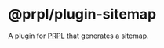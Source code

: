 # @prpl/plugin-sitemap

A plugin for [PRPL](https://github.com/tyhopp/prpl) that generates a sitemap.

